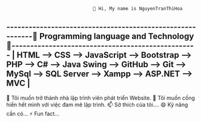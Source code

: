                                     👋 Hi, My name is NguyenTranThiHoa
                      
 ----------------------------------------------------------👀 Programming language and Technology 👀--------------------------------------------------
 | HTML --> CSS --> JavaScript --> Bootstrap --> PHP --> C# --> Java Swing --> GitHub --> Git --> MySql --> SQL Server --> Xampp --> ASP.NET --> MVC  |
 ------------------------------------------------------------------------------------------------------------------------------------------------------

 🌱 Tôi muốn trở thành nhà lập trình viên phát triển Website.
 💞️ Tôi muốn cống hiến hết mình với việc đam mê lập trình. 
 📫 Sở thích của tôi....
 😄 Kỹ năng cần có...
 ⚡ Fun fact...
